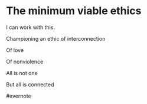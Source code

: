 # The minimum viable ethics

I can work with this.

Championing an ethic of interconnection

Of love

Of nonviolence

All is not one

But all is connected

\#evernote

